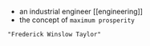 - an industrial engineer [[engineering]]
- the concept of `maximum prosperity`

```query
"Frederick Winslow Taylor"
```